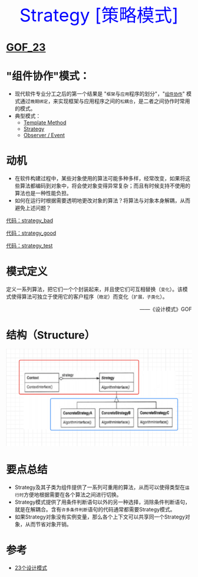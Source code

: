 <center><font size=10 color="blue"> Strategy [策略模式] </font></center>

# [GOF_23](../DesignPatterns.md)

# "组件协作"模式：

* 现代软件专业分工之后的第一个结果是 "`框架`与`应用`程序的划分"，"<u>`组件协作`</u>" 模式通过`晚期绑定`，来实现框架与应用程序之间的`松耦合`，是二者之间协作时常用的模式。
* 典型模式：
  * [Template Method](./TemplateMethod.md)
  * [Strategy](./Strategy.md)
  * [Observer / Event](./Observer.md)

# 动机

* 在软件构建过程中，某些对象使用的算法可能多种多样，经常改变，如果将这些算法都编码到对象中，将会使对象变得异常复杂；而且有时候支持不使用的算法也是一种性能负担。
* 如何在运行时根据需要透明地更改对象的算法？将算法与对象本身解耦，从而避免上述问题？

[代码：strategy_bad ](../example/go/behavioral/Strategy/bad/strategy_bad.go)

[代码：strategy_good](../example/go/behavioral/Strategy/good/strategy_good.go)

[代码：strategy_test](../example/go/behavioral/Strategy/strategy_test.go)

# 模式定义

定义一系列算法，把它们一个个封装起来，并且使它们可互相替换（`变化`）。该模式使得算法可独立于使用它的客户程序（`稳定`）而变化（`扩展，子类化`）。

<p align="right">——《设计模式》GOF</p>

# 结构（Structure）

![strategy ](./images/Strategy/strategy.png)

# 要点总结

* Strategy及其子类为组件提供了一系列可重用的算法，从而可以使得类型在`运行时`方便地根据需要在各个算法之间进行切换。
* Strategy模式提供了用条件判断语句以外的另一种选择，消除条件判断语句，就是在解耦合。含有`许多条件判断`语句的代码通常都需要Strategy模式。
* 如果Strategy对象没有实例变量，那么各个上下文可以共享同一个Strategy对象，从而节省对象开销。

# 参考

* [23个设计模式](https://www.bilibili.com/video/BV1kW411P7KS?p=9&spm_id_from=pageDriver)